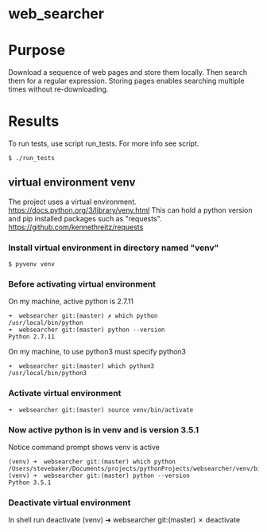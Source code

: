 # web_searcher

# Purpose
Download a sequence of web pages and store them locally.
Then search them for a regular expression.
Storing pages enables searching multiple times without re-downloading.

# Results
To run tests, use script run_tests. For more info see script.

    $ ./run_tests

## virtual environment venv

The project uses a virtual environment.  
https://docs.python.org/3/library/venv.html
This can hold a python version and pip installed packages such as "requests".
https://github.com/kennethreitz/requests

### Install virtual environment in directory named "venv"

    $ pyvenv venv

### Before activating virtual environment
On my machine, active python is 2.7.11

    ➜  websearcher git:(master) ✗ which python
    /usr/local/bin/python
    ➜  websearcher git:(master) python --version
    Python 2.7.11

On my machine, to use python3 must specify python3

    ➜  websearcher git:(master) which python3
    /usr/local/bin/python3

### Activate virtual environment
    ➜  websearcher git:(master) source venv/bin/activate

### Now active python is in venv and is version 3.5.1
Notice command prompt shows venv is active

    (venv) ➜  websearcher git:(master) which python
    /Users/stevebaker/Documents/projects/pythonProjects/websearcher/venv/bin/python
    (venv) ➜  websearcher git:(master) python --version
    Python 3.5.1

### Deactivate virtual environment
In shell run deactivate
    (venv) ➜  websearcher git:(master) ✗ deactivate
